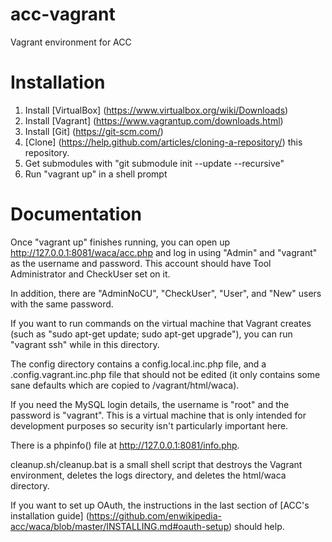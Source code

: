 acc-vagrant
===========

Vagrant environment for ACC

# Installation

1. Install [VirtualBox] (https://www.virtualbox.org/wiki/Downloads)
2. Install [Vagrant] (https://www.vagrantup.com/downloads.html)
3. Install [Git] (https://git-scm.com/)
4. [Clone] (https://help.github.com/articles/cloning-a-repository/) this repository.
5. Get submodules with "git submodule init --update --recursive"
6. Run "vagrant up" in a shell prompt


# Documentation
Once "vagrant up" finishes running, you can open up http://127.0.0.1:8081/waca/acc.php and log in using "Admin" and "vagrant" as the username and password. This account should have Tool Administrator and CheckUser set on it.

In addition, there are "AdminNoCU", "CheckUser", "User", and "New" users with the same password.

If you want to run commands on the virtual machine that Vagrant creates (such as "sudo apt-get update; sudo apt-get upgrade"), you can run "vagrant ssh" while in this directory. 

The config directory contains a config.local.inc.php file, and a .config.vagrant.inc.php file that should not be edited (it only contains some sane defaults which are copied to /vagrant/html/waca).

If you need the MySQL login details, the username is "root" and the password is "vagrant". This is a virtual machine that is only intended for development purposes so security isn't particularly important here.

There is a phpinfo() file at http://127.0.0.1:8081/info.php.

cleanup.sh/cleanup.bat is a small shell script that destroys the Vagrant environment, deletes the logs directory, and deletes the html/waca directory.

If you want to set up OAuth, the instructions in the last section of [ACC's installation guide] (https://github.com/enwikipedia-acc/waca/blob/master/INSTALLING.md#oauth-setup) should help.
